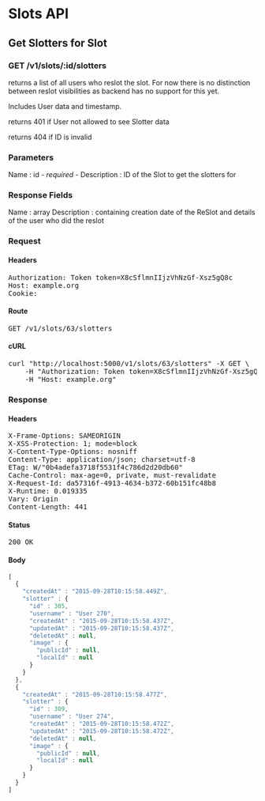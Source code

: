 # Slots API

## Get Slotters for Slot

### GET /v1/slots/:id/slotters

returns a list of all users who reslot the slot. For now there is no distinction between reslot visibilities as backend has no support for this yet.

Includes User data and timestamp.

returns 401 if User not allowed to see Slotter data

returns 404 if ID is invalid

### Parameters

Name : id *- required -*
Description : ID of the Slot to get the slotters for


### Response Fields

Name : array
Description : containing creation date of the ReSlot and details of the user who did the reslot

### Request

#### Headers

<pre>Authorization: Token token=X8cSflmnIIjzVhNzGf-Xsz5gQ8c
Host: example.org
Cookie: </pre>

#### Route

<pre>GET /v1/slots/63/slotters</pre>

#### cURL

<pre class="request">curl &quot;http://localhost:5000/v1/slots/63/slotters&quot; -X GET \
	-H &quot;Authorization: Token token=X8cSflmnIIjzVhNzGf-Xsz5gQ8c&quot; \
	-H &quot;Host: example.org&quot;</pre>

### Response

#### Headers

<pre>X-Frame-Options: SAMEORIGIN
X-XSS-Protection: 1; mode=block
X-Content-Type-Options: nosniff
Content-Type: application/json; charset=utf-8
ETag: W/&quot;0b4adefa3718f5531f4c786d2d20db60&quot;
Cache-Control: max-age=0, private, must-revalidate
X-Request-Id: da57316f-4913-4634-b372-60b151fc48b8
X-Runtime: 0.019335
Vary: Origin
Content-Length: 441</pre>

#### Status

<pre>200 OK</pre>

#### Body

```javascript
[
  {
    "createdAt" : "2015-09-28T10:15:58.449Z",
    "slotter" : {
      "id" : 305,
      "username" : "User 270",
      "createdAt" : "2015-09-28T10:15:58.437Z",
      "updatedAt" : "2015-09-28T10:15:58.437Z",
      "deletedAt" : null,
      "image" : {
        "publicId" : null,
        "localId" : null
      }
    }
  },
  {
    "createdAt" : "2015-09-28T10:15:58.477Z",
    "slotter" : {
      "id" : 309,
      "username" : "User 274",
      "createdAt" : "2015-09-28T10:15:58.472Z",
      "updatedAt" : "2015-09-28T10:15:58.472Z",
      "deletedAt" : null,
      "image" : {
        "publicId" : null,
        "localId" : null
      }
    }
  }
]
```
